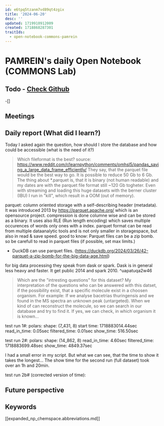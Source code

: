 ```yaml
---
id: e6tpq5tzanm7vd89qt4zgix
title: '2024-06-20'
desc: ''
updated: 1719910912009
created: 1718868287301
traitIds:
  - open-notebook-commons-pamrein
---
```


# PAMREIN's daily Open Notebook (COMMONS Lab)

## Todo - [Check Github](https://github.com/orgs/commons-research/projects/2/views/1)
-[]


## Meetings



## Daily report (What did I learn?)
Today I asked again the question, how should I store the database and how could be accessible (what is the need of it?)

> Which fileformat is the best?
source: https://www.reddit.com/r/learnpython/comments/omhsl5/pandas_saving_a_large_data_frame_efficiently/
They say, that the parquet file would be the best way to go. It is possible to reduce 50 Gb to 6 Gb.
The thing about *.parquet is, that it is binary (not human readable) and my dates are with the parquet file format still ~120 Gb togheter.
Even with streaming and loading this huge datasets with the berner cluster (IBU) I run in "kill", which result in a OOM (out of memory).

parquet: column oriented storage with a self-describing header (metadata). It was introduced 2013 by <https://parquet.apache.org/> which   is an opensource project.
          compression is done columne wise and can be stored as a binary. It uses also RLE (Run length encoding) which saves multiple occurences of words only ones with a index.
          parquet format can be read from multiple dataanalytic tools and is not only smaller in storagespace, but also in read & save speed.
          good to know: Parquet files can be a zip bomb. so be carefull to read in parquet files (if possible, set max limits.)

- DuckDB can use parquet files. (https://duckdb.org/2024/03/26/42-parquet-a-zip-bomb-for-the-big-data-age.html)

for big data processing they speak from dask or spark. Dask is in general less heavy and faster. It get public 2014 and spark 2010. ^uapatuqa2w46


> Which are the "intresting questions" for this dataset?
My interpretation of the questions who can be answered with this datset, if the possibility exist, that a specific molecule exist in a choosen organism.
For example: If we analyse bacetrias thuringensis and we found in the MS spectra an unknown peak (untargeted). When we kind of can reconstruct the molecule, so we can search in our database and try to find it. If yes, we can check, in which organism it is known...




test run 1#:
polars: shape: (7_431, 8)
start time: 1718883014.44sec    read_in_time: 0.05sec   filtered_time: 0.01sec         show_time: 516.50sec

test run 2#:
polars: shape: (14_862, 8)
read_in_time: 4.60sec   filtered_time: 1718883699.48sec         show_time: 4849.37sec

I had a small error in my script. But what we can see, that the time to show it takes the longest...
The show time for the second run (full dataset) took over an 1h and 20min.


test run 2b# (corrected version of time):

## Future perspective



## Keywords
[[expanded_np_chemspace.abbreviations.md]]
